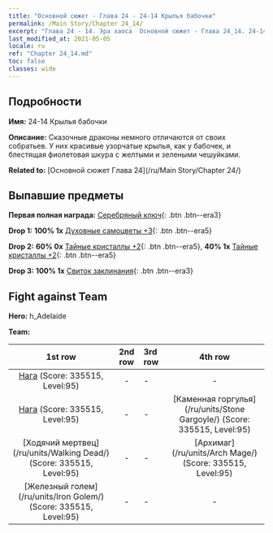 ```yaml
---
title: "Основной сюжет - Глава 24 - 24-14 Крылья бабочки"
permalink: /Main Story/Chapter 24_14/
excerpt: "Глава 24 - 14. Эра хаоса  Основной сюжет - Глава 24_14. 24-14 Крылья бабочки"
last_modified_at: 2021-05-05
locale: ru
ref: "Chapter 24_14.md"
toc: false
classes: wide
---
```


## Подробности

 **Имя:** 24-14 Крылья бабочки

 **Описание:** Сказочные драконы немного отличаются от своих собратьев. У них красивые узорчатые крылья, как у бабочек, и блестящая фиолетовая шкура с желтыми и зелеными чешуйками.

 **Related to:** [Основной сюжет Глава 24](/ru/Main Story/Chapter 24/)

## Выпавшие предметы

 **Первая полная награда:** [Серебряный ключ](/ItemsRU/con_693/){: .btn .btn--era3}

 **Drop 1:** **100% 1x** [Духовные самоцветы +3](/ItemsRU/mat_86/){: .btn .btn--era5}

 **Drop 2:** **60% 0x** [Тайные кристаллы +2](/ItemsRU/mat_80/){: .btn .btn--era5}, **40% 1x** [Тайные кристаллы +2](/ItemsRU/mat_80/){: .btn .btn--era5}

 **Drop 3:** **100% 1x** [Свиток заклинания](/ItemsRU/con_694/){: .btn .btn--era3}


## Fight against Team
 **Hero:** h_Adelaide

 **Team:**


  | 1st row | 2nd row | 3rd row | 4th row |
  |:----:|:----:|:----|:----:|
  | [Нага](/ru/units/Naga/) (Score: 335515, Level:95)  | - | - | - |
  | [Нага](/ru/units/Naga/) (Score: 335515, Level:95)  | - | - | [Каменная горгулья](/ru/units/Stone Gargoyle/) (Score: 335515, Level:95)  |
  | [Ходячий мертвец](/ru/units/Walking Dead/) (Score: 335515, Level:95)  | - | - | [Архимаг](/ru/units/Arch Mage/) (Score: 335515, Level:95)  |
  | [Железный голем](/ru/units/Iron Golem/) (Score: 335515, Level:95)  | - | - | - |


